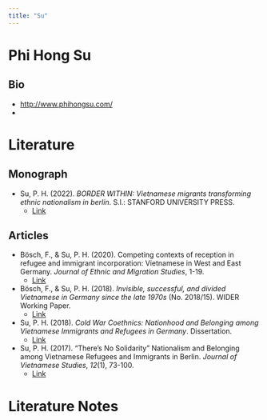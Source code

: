 ```yaml
---
title: "Su"
---
```

# Phi Hong Su
## Bio
- http://www.phihongsu.com/
- 

# Literature
## Monograph
-  Su, P. H. (2022). _BORDER WITHIN: Vietnamese migrants transforming ethnic nationalism in berlin_. S.l.: STANFORD UNIVERSITY PRESS.
	- [Link](http://www.worldcat.org/oclc/1038802952)

## Articles
- Bösch, F., & Su, P. H. (2020). Competing contexts of reception in refugee and immigrant incorporation: Vietnamese in West and East Germany. _Journal of Ethnic and Migration Studies_, 1-19.
	- [Link](https://www.tandfonline.com/doi/pdf/10.1080/1369183X.2020.1724418)
- Bösch, F., & Su, P. H. (2018). _Invisible, successful, and divided Vietnamese in Germany since the late 1970s_ (No. 2018/15). WIDER Working Paper.
	- [Link](https://escholarship.org/content/qt7387z7p7/qt7387z7p7.pdf)
- Su, P. H. (2018). _Cold War Coethnics: Nationhood and Belonging among Vietnamese Immigrants and Refugees in Germany_. Dissertation. 
	- [Link](https://www.worldcat.org/title/cold-war-coethnics-nationhood-and-belonging-among-vietnamese-immigrants-and-refugees-in-germany/oclc/1038802952&referer=brief_results)
- Su, P. H. (2017). “There’s No Solidarity” Nationalism and Belonging among Vietnamese Refugees and Immigrants in Berlin. _Journal of Vietnamese Studies_, _12_(1), 73-100.
	- [Link](https://escholarship.org/content/qt01c234ch/qt01c234ch.pdf)

# Literature Notes